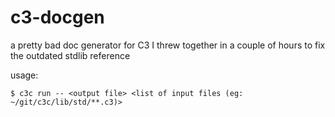 # c3-docgen
a pretty bad doc generator for C3 I threw together in a couple of hours to fix the outdated stdlib reference

usage:
```console
$ c3c run -- <output file> <list of input files (eg: ~/git/c3c/lib/std/**.c3)>
```
